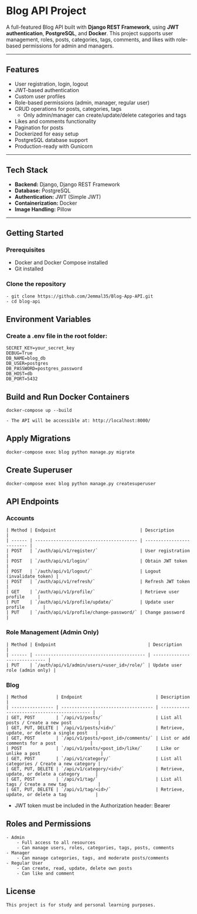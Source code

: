 # Blog API Project

A full-featured Blog API built with **Django REST Framework**, using **JWT authentication**, **PostgreSQL**, and **Docker**. This project supports user management, roles, posts, categories, tags, comments, and likes with role-based permissions for admin and managers.

---

## Features

- User registration, login, logout
- JWT-based authentication
- Custom user profiles
- Role-based permissions (admin, manager, regular user)
- CRUD operations for posts, categories, tags
  - Only admin/manager can create/update/delete categories and tags
- Likes and comments functionality
- Pagination for posts
- Dockerized for easy setup
- PostgreSQL database support
- Production-ready with Gunicorn

---

## Tech Stack

- **Backend:** Django, Django REST Framework
- **Database:** PostgreSQL
- **Authentication:** JWT (Simple JWT)
- **Containerization:** Docker
- **Image Handling:** Pillow

---

## Getting Started

### Prerequisites

- Docker and Docker Compose installed
- Git installed

### Clone the repository
    - git clone https://github.com/Jemmal35/Blog-App-API.git
    - cd blog-api


## Environment Variables
### Create a .env file in the root folder:
    SECRET_KEY=your_secret_key
    DEBUG=True
    DB_NAME=blog_db
    DB_USER=postgres
    DB_PASSWORD=postgres_password
    DB_HOST=db
    DB_PORT=5432

## Build and Run Docker Containers
    docker-compose up --build
    
    - The API will be accessible at: http://localhost:8000/

## Apply Migrations
    docker-compose exec blog python manage.py migrate

## Create Superuser
    docker-compose exec blog python manage.py createsuperuser

## API Endpoints
### Accounts
    | Method | Endpoint                                | Description               |
    | ------ | --------------------------------------- | ------------------------- |
    | POST   | `/auth/api/v1/register/`                | User registration         |
    | POST   | `/auth/api/v1/login/`                   | Obtain JWT token          |
    | POST   | `/auth/api/v1/logout/`                  | Logout (invalidate token) |
    | POST   | `/auth/api/v1/refresh/`                 | Refresh JWT token         |
    | GET    | `/auth/api/v1/profile/`                 | Retrieve user profile     |
    | PUT    | `/auth/api/v1/profile/update/`          | Update user profile       |
    | PUT    | `/auth/api/v1/profile/change-password/` | Change password           |

### Role Management (Admin Only)
    | Method | Endpoint                                   | Description                   |
    | ------ | ------------------------------------------ | ----------------------------- |
    | PUT    | `/auth/api/v1/admin/users/<user_id>/role/` | Update user role (admin only) |


### Blog
    | Method           | Endpoint                            | Description                                 |
    | ---------------- | ----------------------------------- | ------------------------------------------- |
    | GET, POST        | `/api/v1/posts/`                    | List all posts / Create a new post          |
    | GET, PUT, DELETE | `/api/v1/posts/<id>/`               | Retrieve, update, or delete a single post   |
    | GET, POST        | `/api/v1/posts/<post_id>/comments/` | List or add comments for a post             |
    | POST             | `/api/v1/posts/<post_id>/like/`     | Like or unlike a post                       |
    | GET, POST        | `/api/v1/category/`                 | List all categories / Create a new category |
    | GET, PUT, DELETE | `/api/v1/category/<id>/`            | Retrieve, update, or delete a category      |
    | GET, POST        | `/api/v1/tag/`                      | List all tags / Create a new tag            |
    | GET, PUT, DELETE | `/api/v1/tag/<id>/`                 | Retrieve, update, or delete a tag           |

- JWT token must be included in the Authorization header: Bearer <your-token>

## Roles and Permissions
    - Admin
        - Full access to all resources
        - Can manage users, roles, categories, tags, posts, comments
    - Manager
        - Can manage categories, tags, and moderate posts/comments
    - Regular User
        - Can create, read, update, delete own posts
        - Can like and comment

## License
    This project is for study and personal learning purposes.